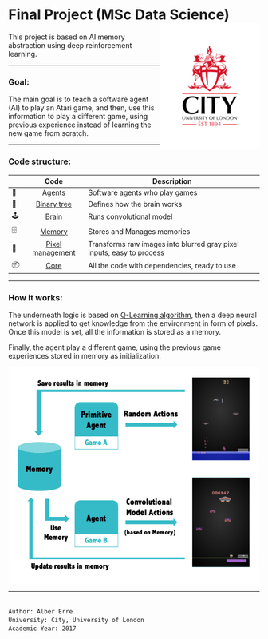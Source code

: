 # Final Project (MSc Data Science) <img src="src/images/city-uni-london.jpg" href="https://www.city.ac.uk/" alt="City uni logo" width="200" align="right">

This project is based on AI memory abstraction using deep reinforcement learning.

---------- 

### Goal:

The main goal is to teach a software agent (AI) to play an Atari game, and then, use this information to play a different game, using previous experience instead of learning the new game from scratch.

---------- 

### Code structure:

|  | Code                                           | Description 
|--| :-------------:                                | -------------
|🤖| [Agents](src/code/agents)                      | Software agents who play games
|🌲| [Binary tree](src/code/binary-tree)            | Defines how the brain works
|🕹️| [Brain](src/code/brain)                        | Runs convolutional model
|🗄️| [Memory](src/code/memory)                      | Stores and Manages memories
|🔧| [Pixel management](src/code/rgb_2_gray)  | Transforms raw images into blurred gray pixel inputs, easy to process
|📦| [Core](src/code/core)                          | All the code with dependencies, ready to use

---------- 

### How it works:

The underneath logic is based on [Q-Learning algorithm](https://en.wikipedia.org/wiki/Q-learning), then a deep neural network is applied to get knowledge from the environment in form of pixels. Once this model is set, all the information is stored as a memory.

Finally, the agent play a different game, using the previous game experiences stored in memory as initialization.

<img src="src/images/algorithm_schema.png" alt="City uni logo" width="500" align="center">

---------- 

```bash

Author: Alber Erre
University: City, University of London
Academic Year: 2017

```
